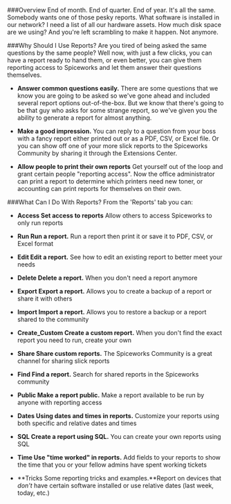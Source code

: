 ###Overview
End of month. End of quarter. End of year. It's all the same. Somebody wants one of those pesky reports. What software is installed in our network? I need a list of all our hardware assets. How much disk space are we using? And you're left scrambling to make it happen. Not anymore.

###Why Should I Use Reports?
Are you tired of being asked the same questions by the same people? Well now, with just a few clicks, you can have a report ready to hand them, or even better, you can give them reporting access to Spiceworks and let them answer their questions themselves.


* **Answer common questions easily.** There are some questions that we know you are going to be asked so we've gone ahead and included several report options out-of-the-box.  But we know that there's going to be that guy who asks for some strange report, so we've given you the ability to generate a report for almost anything.

* **Make a good impression.** You can reply to a question from your boss with a fancy report either printed out or as a PDF, CSV, or Excel file.  Or you can show off one of your more slick reports to the Spiceworks Community by sharing it through the Extensions Center.

* **Allow people to print their own reports** Get yourself out of the loop and grant certain people "reporting access".  Now the office administrator can print a report to determine which printers need new toner, or accounting can print reports for themselves on their own.


###What Can I Do With Reports?
From the 'Reports' tab you can:

* **Access Set access to reports** Allow others to access Spiceworks to only run reports

* **Run Run a report.** Run a report then print it or save it to PDF, CSV, or Excel format

* **Edit Edit a report.** See how to edit an existing report to better meet your needs

* **Delete Delete a report.** When you don't need a report anymore

* **Export Export a report.** Allows you to create a backup of a report or share it with others

* **Import Import a report.** Allows you to restore a backup or a report shared to the community

* **Create_Custom Create a custom report.** When you don't find the exact report you need to run, create your own

* **Share Share custom reports.** The Spiceworks Community is a great channel for sharing slick reports

* **Find Find a report.** Search for shared reports in the Spiceworks community

* **Public Make a report public.** Make a report available to be run by anyone with reporting access

* **Dates Using dates and times in reports.** Customize your reports using both specific and relative dates and times

* **SQL Create a report using SQL.** You can create your own reports using SQL

* **Time Use "time worked" in reports.** Add fields to your reports to show the time that you or your fellow admins have spent working tickets

* **Tricks Some reporting tricks and examples.**Report on devices that _don't_ have certain software installed or use relative dates (last week, today, etc.)  
